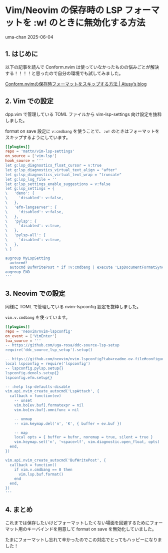 # Vim/Neovim の保存時の LSP フォーマットを :w! のときに無効化する方法
uma-chan
2025-06-04

## 1. はじめに

以下の記事を読んで Conform.nvim
は使っていなかったものの悩みごとが解決する！！！！と思ったので自分の環境でも試してみました。

[Conform.nvimの保存時フォーマットをスキップする方法 \| Atusy’s
blog](https://blog.atusy.net/2025/06/03/skip-conform-nvim-format-on-save/)

## 2. Vim での設定

dpp.vim で管理している TOML ファイルから vim-lsp-settings
向け設定を抜粋しました。

format on save 設定に `v:cmdbang` を使うことで、`:w!`
のときはフォーマットをスキップするようにしています。

``` toml
[[plugins]]
repo = 'mattn/vim-lsp-settings'
on_source = ['vim-lsp']
hook_source = '''
let g:lsp_diagnostics_float_cursor = v:true
let g:lsp_diagnostics_virtual_text_align = "after"
let g:lsp_diagnostics_virtual_text_wrap = "truncate"
let g:lsp_log_file = ''
let g:lsp_settings_enable_suggestions = v:false
let g:lsp_settings = {
\   'deno': {
\     'disabled': v:false,
\   },
\   'efm-langserver': {
\     'disabled': v:false,
\   },
\   'pylsp': {
\     'disabled': v:true,
\   },
\   'pylsp-all': {
\     'disabled': v:true,
\   },
\ }

augroup MyLspSetting
  autocmd!
  autocmd BufWritePost * if !v:cmdbang | execute 'LspDocumentFormatSync' | endif
augroup END
'''
```

## 3. Neovim での設定

同様に TOML で管理している nvim-lspconfig 設定を抜粋しました。

`vim.v.cmdbang` を使っています。

``` toml
[[plugins]]
repo = 'neovim/nvim-lspconfig'
on_event = ['VimEnter']
lua_source = '''
-- https://github.com/uga-rosa/ddc-source-lsp-setup
require('ddc_source_lsp_setup').setup()

-- https://github.com/neovim/nvim-lspconfig?tab=readme-ov-file#configuration
local lspconfig = require('lspconfig')
-- lspconfig.pylsp.setup{}
lspconfig.denols.setup{}
lspconfig.efm.setup{}

-- :help lsp-defaults-disable
vim.api.nvim_create_autocmd('LspAttach', {
  callback = function(ev)
    -- unset
    vim.bo[ev.buf].formatexpr = nil
    vim.bo[ev.buf].omnifunc = nil

    -- unmap
    -- vim.keymap.del('n', 'K', { buffer = ev.buf })

    -- map
    local opts = { buffer = bufnr, noremap = true, silent = true }
    vim.keymap.set('n', '<space>lf', vim.diagnostic.open_float, opts)
  end,
})

vim.api.nvim_create_autocmd('BufWritePost', {
  callback = function()
    if vim.v.cmdbang == 0 then
      vim.lsp.buf.format()
    end
  end,
})
'''
```

## 4. まとめ

これまでは保存したいけどフォーマットしたくない場面を回避するためにフォーマット用のキーバインドを用意して
format on save を無効化していました。

たまにフォーマットし忘れて辛かったのでこの対応でとってもハッピーになりました！
